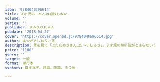 ```yaml
---
isbn: '9784040696614'
title: ３才児みーたんは容赦しない
volume: ''
series: ''
publisher: ＫＡＤＯＫＡＡ
pubdate: '2018-04-27'
cover: 'https://cover.openbd.jp/9784040696614.jpg'
author: まつざきしおり／著
description: 母を見て「ぶたたぬきさん…だ～いしゅき」。３才児の無邪気がとまらない！
price: '1100'
genre: ''
target: 一般
format: 単行本
content: 日本文学、評論、随筆、その他

---
```

